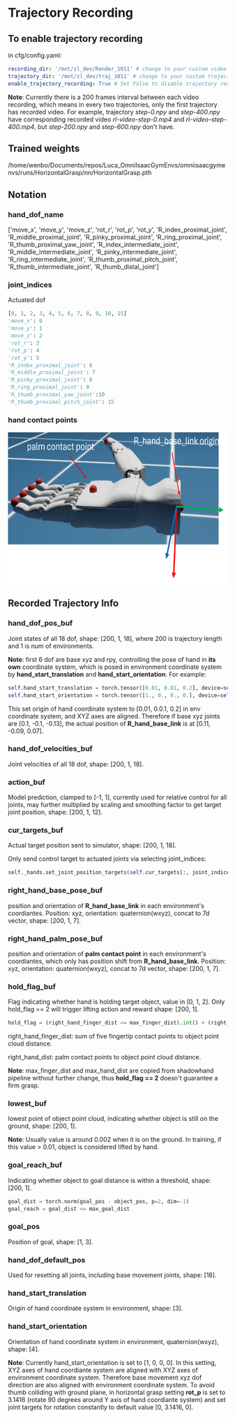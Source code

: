 # Trajectory Recording

## To enable trajectory recording

in cfg/config.yaml:

```yaml
recording_dir: '/mnt/zl_dev/Render_1011' # change to your custom video saving path
trajectory_dir: '/mnt/zl_dev/traj_1011' # change to your custom trajectory saving path
enable_trajectory_recording: True # Set False to disable trajectory recording
```

**Note**: Currently there is a 200 frames interval between each video recording, which means in every two trajectories, only the first trajectory has recorded video. For example, trajectory *step-0.npy* and *step-400.npy* have corresponding recorded video *rl-video-step-0.mp4* and *rl-video-step-400.mp4*, but *step-200.npy* and *step-600.npy* don't have.

## Trained weights

/home/wenbo/Documents/repos/Luca_OmniIsaacGymEnvs/omniisaacgymenvs/runs/HorizontalGrasp/nn/HorizontalGrasp.pth

## Notation

### hand_dof_name 

['move_x', 'move_y', 'move_z', 'rot_r', 'rot_p', 'rot_y', 'R_index_proximal_joint', 'R_middle_proximal_joint', 'R_pinky_proximal_joint', 'R_ring_proximal_joint', 'R_thumb_proximal_yaw_joint', 'R_index_intermediate_joint', 'R_middle_intermediate_joint', 'R_pinky_intermediate_joint', 'R_ring_intermediate_joint', 'R_thumb_proximal_pitch_joint', 'R_thumb_intermediate_joint', 'R_thumb_distal_joint']

### joint_indices

Actuated dof
```python
[0, 1, 2, 3, 4, 5, 6, 7, 8, 9, 10, 15]
'move_x': 0
'move_y': 1
'move_z': 2
'rot_r': 3
'rot_p': 4
'rot_y': 5
'R_index_proximal_joint': 6
'R_middle_proximal_joint': 7
'R_pinky_proximal_joint': 8
'R_ring_proximal_joint': 9
'R_thumb_proximal_yaw_joint':10
'R_thumb_proximal_pitch_joint': 15
```
### hand contact points
<img src="omniisaacgymenvs/Assets/hand.png" alt="Alt text" width="600" height="350">


## Recorded Trajectory Info

### hand_dof_pos_buf 
Joint states of all 18 dof, shape: [200, 1, 18], where 200 is trajectory length and 1 is num of environments.

**Note**: first 6 dof are base xyz and rpy, controlling the pose of hand in **its own** coordinate system, which is posed in environment coordinate system by **hand_start_translation** and **hand_start_orientation**. For example:
```python
self.hand_start_translation = torch.tensor([0.01, 0.01, 0.2], device=self.device)
self.hand_start_orientation = torch.tensor([1., 0., 0., 0.], device=self.device)
```
This set origin of hand coordinate system to [0.01, 0.0.1, 0.2] in env coordinate system, and XYZ axes are aligned. Therefore if base xyz joints are [0.1, -0.1, -0.13], the actual position of **R_hand_base_link** is at [0.11, -0.09, 0.07].


### hand_dof_velocities_buf 
Joint velocities of all 18 dof, shape: [200, 1, 18].

### action_buf 
Model prediction, clamped to [-1, 1], currently used for relative control for all joints, may further multiplied by scaling and smoothing factor to get target joint position, shape: [200, 1, 12].

### cur_targets_buf 
Actual target position sent to simulator, shape: [200, 1, 18].

Only send control target to actuated joints via selecting joint_indices:
```python
self._hands.set_joint_position_targets(self.cur_targets[:, joint_indices],joint_indices = joint_indices)
```

### right_hand_base_pose_buf 
position and orientation of **R_hand_base_link** in each environment's coordiantes. Position: xyz, orientation: quaternion(wxyz), concat to 7d vector, shape: [200, 1, 7].

### right_hand_palm_pose_buf 
position and orientation of **palm contact point** in each environment's coordiantes, which only has position shift from **R_hand_base_link**. Position: xyz, orientation: quaternion(wxyz), concat to 7d vector, shape: [200, 1, 7].

### hold_flag_buf 
Flag indicating whether hand is holding target object, value in [0, 1, 2]. Only hold_flag == 2 will trigger lifting action and reward shape: [200, 1].

```python
hold_flag = (right_hand_finger_dist <= max_finger_dist).int() + (right_hand_dist <= max_hand_dist).int()
```

right_hand_finger_dist: sum of five fingertip contact points to object point cloud distance.

right_hand_dist: palm contact points to object point cloud distance.

**Note**: max_finger_dist and max_hand_dist are copied from shadowhand pipeline without further change, thus **hold_flag == 2** doesn't guarantee a firm grasp.

### lowest_buf 
lowest point of object point cloud, indicating whether object is still on the ground, shape: [200, 1].

**Note**: Usually value is around 0.002 when it is on the ground. In training, if this value > 0.01, object is considered lifted by hand.

### goal_reach_buf 
Indicating whether object to goal distance is within a threshold, shape: [200, 1].

```python
goal_dist = torch.norm(goal_pos - object_pos, p=2, dim=-1)
goal_reach = goal_dist <= max_goal_dist
```

### goal_pos 
Position of goal, shape: [1, 3].

### hand_dof_default_pos 
Used for resetting all joints, including base movement joints, shape: [18].

### hand_start_translation 
Origin of hand coordinate system in environment, shape: [3].

### hand_start_orientation 
Orientation of hand coordinate system in environment, quaternion(wxyz), shape: [4].

**Note**: Currently hand_start_orientation is set to [1, 0, 0, 0]. In this setting, XYZ axes of hand coordiante system are aligned with XYZ axes of environment coordinate system. Therefore base movement xyz dof direction are also aligned with environment coordinate system. To avoid thumb colliding with ground plane, in horizontal grasp setting **rot_p** is set to 3.1416 (rotate 90 degrees around Y axis of hand coordiante system) and set joint targets for rotation constantly to default value [0, 3.1416, 0].

